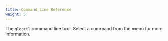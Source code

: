 ```yaml
---
title: Command Line Reference
weight: 5
---
```


The `glooctl` command line tool. Select a command from the menu for more information. 
